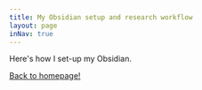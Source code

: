 ```yaml
---
title: My Obsidian setup and research workflow
layout: page
inNav: true
---
```


Here's how I set-up my Obsidian.

[Back to homepage!](/)
